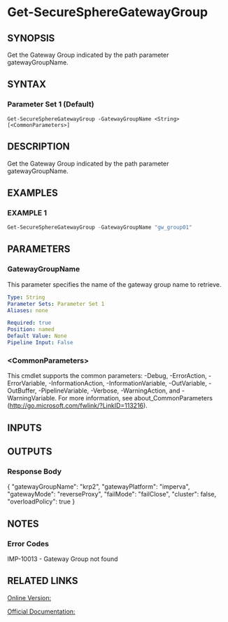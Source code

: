 ﻿# Get-SecureSphereGatewayGroup

## SYNOPSIS
Get the Gateway Group indicated by the path parameter gatewayGroupName.

## SYNTAX

### Parameter Set 1 (Default)
```
Get-SecureSphereGatewayGroup -GatewayGroupName <String> [<CommonParameters>]
```

## DESCRIPTION
Get the Gateway Group indicated by the path parameter gatewayGroupName.

## EXAMPLES

### EXAMPLE 1

```powershell
Get-SecureSphereGatewayGroup -GatewayGroupName "gw_group01"
```

## PARAMETERS

### GatewayGroupName
This parameter specifies the name of the gateway group name to retrieve.

```yaml
Type: String
Parameter Sets: Parameter Set 1
Aliases: none

Required: true
Position: named
Default Value: None
Pipeline Input: False
```

### \<CommonParameters\>
This cmdlet supports the common parameters: -Debug, -ErrorAction, -ErrorVariable, -InformationAction, -InformationVariable, -OutVariable, -OutBuffer, -PipelineVariable, -Verbose, -WarningAction, and -WarningVariable. For more information, see about_CommonParameters (http://go.microsoft.com/fwlink/?LinkID=113216).

## INPUTS

## OUTPUTS

### Response Body
{
"gatewayGroupName": "krp2",
"gatewayPlatform": "imperva",
"gatewayMode": "reverseProxy",
"failMode": "failClose",
"cluster": false,
"overloadPolicy": true
}

## NOTES

### Error Codes
IMP-10013 - Gateway Group not found

## RELATED LINKS

[Online Version:](https://github.com/akshinmustafayev/SecureSpherePS/tree/master/Documentation)

[Official Documentation:](https://docs.imperva.com/bundle/v13.6-api-reference-guide/page/70353.htm)



